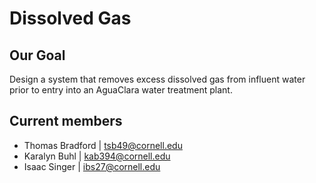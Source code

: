 # Dissolved Gas

## Our Goal
Design a system that removes excess dissolved gas from influent water prior to entry into an AguaClara water treatment plant.

## Current members 
- Thomas Bradford | tsb49@cornell.edu
- Karalyn Buhl | kab394@cornell.edu
- Isaac Singer | ibs27@cornell.edu
